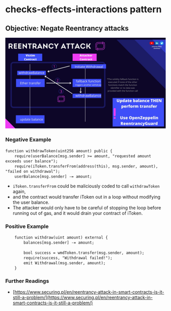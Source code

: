 # checks-effects-interactions pattern

## Objective: Negate Reentrancy attacks

![](<../.gitbook/assets/image (64).png>)

### Negative Example

```solidity
function withdrawToken(uint256 amount) public {
    require(userBalance[msg.sender] >= amount, "requested amount exceeds user balance");
    require(iToken.transferFrom(address(this), msg.sender, amount), "failed on withdrawal");
    userBalance[msg.sender] -= amount;
```

* `iToken.transferFrom` could be maliciously coded to call `withdrawToken` again,&#x20;
* and the contract would transfer iToken out in a loop without modifying the user balance.&#x20;
* The attacker would only have to be careful of stopping the loop before running out of gas, and it would drain your contract of iToken.

### Positive Example

```solidity
    function withdraw(uint amount) external {      
        balances[msg.sender] -= amount;
        
        bool success = wmdToken.transfer(msg.sender, amount);
        require(success, "Withdrawal failed!");
        emit Withdrawal(msg.sender, amount);
    }
```

### Further Readings

* [https://www.securing.pl/en/reentrancy-attack-in-smart-contracts-is-it-still-a-problem/](https://www.securing.pl/en/reentrancy-attack-in-smart-contracts-is-it-still-a-problem/)

